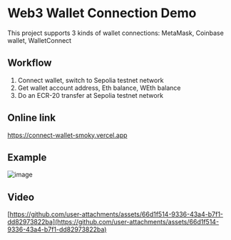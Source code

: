 # Web3 Wallet Connection Demo

This project supports 3 kinds of wallet connections: MetaMask, Coinbase wallet, WalletConnect

## Workflow

1. Connect wallet, switch to Sepolia testnet network
2. Get wallet account address, Eth balance, WEth balance
3. Do an ECR-20 transfer at Sepolia testnet network

## Online link

https://connect-wallet-smoky.vercel.app

## Example

![image](https://github.com/user-attachments/assets/7d0f2e81-6dc6-48a9-adce-4d3681920af5)



## Video
[https://github.com/user-attachments/assets/66d1f514-9336-43a4-b7f1-dd82973822ba](https://github.com/user-attachments/assets/66d1f514-9336-43a4-b7f1-dd82973822ba)
